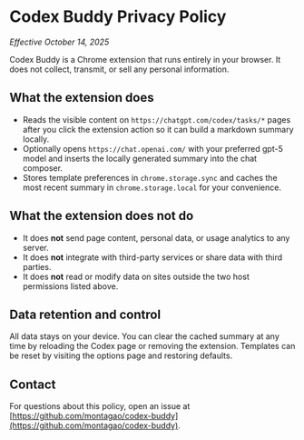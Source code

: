 # Codex Buddy Privacy Policy

_Effective October 14, 2025_

Codex Buddy is a Chrome extension that runs entirely in your browser. It does not collect, transmit, or sell any personal information.

## What the extension does

- Reads the visible content on `https://chatgpt.com/codex/tasks/*` pages after you click the extension action so it can build a markdown summary locally.
- Optionally opens `https://chat.openai.com/` with your preferred gpt-5 model and inserts the locally generated summary into the chat composer.
- Stores template preferences in `chrome.storage.sync` and caches the most recent summary in `chrome.storage.local` for your convenience.

## What the extension does **not** do

- It does **not** send page content, personal data, or usage analytics to any server.
- It does **not** integrate with third-party services or share data with third parties.
- It does **not** read or modify data on sites outside the two host permissions listed above.

## Data retention and control

All data stays on your device. You can clear the cached summary at any time by reloading the Codex page or removing the extension. Templates can be reset by visiting the options page and restoring defaults.

## Contact

For questions about this policy, open an issue at [https://github.com/montagao/codex-buddy](https://github.com/montagao/codex-buddy).
